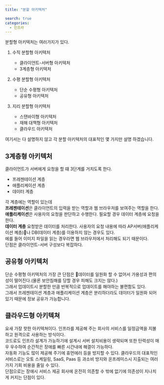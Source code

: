 ```yaml
---
title: "분할 아키텍처"

search: true
categories: 
  - 인프라
---
```


분할형 아키텍처는 여러가지가 있다.
1. 수직 분할형 아키텍처
    * 클라이언트-서버형 아키텍처
    * 3계층형 아키텍처

2. 수평 분할형 아키텍처
    * 단순 수평형 아키텍처
    * 공유형 아키텍처

3. 지리 분할형 아키텍처
    * 스탠바이형 아키텍처
    * 재해 대책형 아키텍처
    * 클라우드 아키텍처

여기서는 다 설명하지 않고 각 분할 아키텍처의 대표적인 몇 가지만 설명 하겠습니다.

## 3계층형 아키텍처

클라이언트가 서버에게 요청을 할 떄 3단계를 거치도록 한다.  

* 프레젠테이션 계층
* 애플리케이션 계층
* 데이터 계층

각 계층에는 역할이 있는데  
**프레젠테이션**은 클라이언트의 입력을 받는 역할과 웹 브라우저를 보여주는 역할을 한다.  
**애플리케이션**은 사용자의 요청을 판단하고 수행한다. 필요할 경우 데이터 계층에 요청을 한다.  
**데이터 계층** 요청받은 데이터를 처리한다.
사용자의 요청 내용에 따라 AP서버(애플리케이션 꼐층)나 DB(데이터 계층)를 이용하지 않는 경우도 있다.  
에를 들어 이미지 파일을 읽는 경우라면 웹 브라우저에서 처리해도 되기 때문이다.  
단점은 클라이언트-서버 구성보다 복잡하다.

## 공유형 아키텍처

단순 수평형 아키텍처의 가장 큰 단점은 데이터를 일원화 할 수 없어서 가용성과 편의성이 떨어진다.(물론 보안침해를 당할 경우 피해도 크지는 않다.)  
그래서 업데이트시 분할한 만큼 반복적으로 업데이트를 해야하는 불편함도 있다.  
그래서 프레젠테이션 계층과 애플리케이션 계층은 분리하더라도 데이터가 일원화 되어있기 때문에 정보 공유가 가능합니다.

## 클라우드형 아키텍쳐

요새 가장 핫한 아키텍쳐이다.
인프라를 제공해 주는 회사의 서비스를 일정금액을 지불하고 원격으로 사용하는 방식이다.  
코드로도 인프라 설계가 가능하기에 설계시 서버 설치비용이 생략되며 또한 탄력성이 매우 우수하여 순간적은 장애를 빠른 시간내에 해결이 가능하다.  
자동화 기능도 많이 제공해 주기에 휴먼에러 등을 방지할 수 있다.
클라우드의 대표적인 서비스로는 오토 스케일링, SaaS, Paas 등 과소비 방지와 온프레미스시 지출되는 여러가지 기회 비용을 줄일 수 있다.  
단점으로는 장애시 서비스 제공 회사에 온전히 의존할 수 밖에 없기에 의존성이 지나치게 커지는 단점이 있다.



